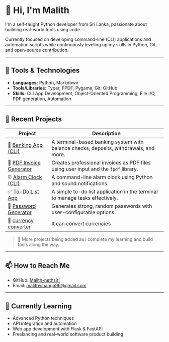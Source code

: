 # 👋 Hi, I'm Malith

I'm a self-taught Python developer from Sri Lanka, passionate about building real-world tools using code.

Currently focused on developing command-line (CLI) applications and automation scripts while continuously leveling up my skills in Python, Git, and open-source contribution.

---

## 🧰 Tools & Technologies

- **Languages:** Python, Markdown
- **Tools/Libraries:** Typer, FPDF, Pygame, Git, GitHub
- **Skills:** CLI App Development, Object-Oriented Programming, File I/O, PDF generation, Automation

---

## 📂 Recent Projects

| Project | Description |
|--------|-------------|
| 🏦 [Banking App (CLI)](https://github.com/Malith-nethsiri/CLI) | A terminal-based banking system with balance checks, deposits, withdrawals, and more. |
| 📝 [PDF Invoice Generator](https://github.com/Malith-nethsiri/pdf_invoice_generator) | Creates professional invoices as PDF files using user input and the `fpdf` library. |
| ⏰ [Alarm Clock (CLI)](https://github.com/Malith-nethsiri/CLI) | A command-line alarm clock using Python and sound notifications. |
| ✅ [To-Do List App](https://github.com/Malith-nethsiri/CLI) | A simple to-do list application in the terminal to manage tasks effectively. |
| 🔐 [Password Generator](https://github.com/Malith-nethsiri/CLI) | Generates strong, random passwords with user-configurable options. |
| 💸 [currency converter](https://github.com/Malith-nethsiri/python-income-tools/tree/main/currency_converter/exchange-rate-fetcher) |It can convert currencies |

> 🔎 More projects being added as I complete my learning and build tools along the way.

---

## 📫 How to Reach Me

- GitHub: [Malith-nethsiri](https://github.com/Malith-nethsiri)
- Email: malithvihanga96@gmail.com

---

## 📌 Currently Learning

- Advanced Python techniques
- API integration and automation
- Web app development with Flask & FastAPI
- Freelancing and real-world software product building
